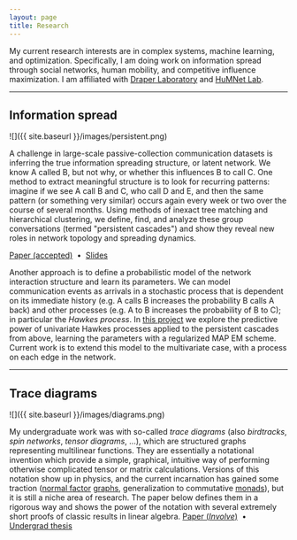 ```yaml
---
layout: page
title: Research
---
```


My current research interests are in complex systems, machine learning, and optimization.  Specifically, I am doing work on information spread through social networks, human mobility, and competitive influence maximization.  I am affiliated with [Draper Laboratory](http://www.draper.com) and [HuMNet Lab](http://humnetlab.mit.edu).

<hr>

## Information spread

![]({{ site.baseurl }}/images/persistent.png)

A challenge in large-scale passive-collection communication datasets is inferring the true information spreading structure, or latent network.   We know A called B, but not why, or whether this influences B to call C.  One method to extract meaningful structure is to look for recurring patterns: imagine if we see A call B and C, who call D and E, and then the same pattern (or something very similar) occurs again every week or two over the course of several months.  Using methods of inexact tree matching and hierarchical clustering, we define, find, and analyze these group conversations (termed "persistent cascades") and show they reveal new roles in network topology and spreading dynamics.

<a href="{{ site.baseurl }}/docs/BigD348.pdf">Paper (accepted)</a>&nbsp;&nbsp;&#8226;&nbsp;
<a href="{{ site.baseurl }}/docs/persistent-cascades-ieee.pdf">Slides</a>

Another approach is to define a probabilistic model of the network interaction structure and learn its parameters.  We can model communication events as arrivals in a stochastic process that is dependent on its immediate history (e.g. A calls B increases the probability B calls A back) and other processes (e.g. A to B increases the probability of B to C); in particular the <i>Hawkes process</i>.  In <a href="{{ site.baseurl }}/docs/6867-project.pdf">this project</a> we explore the predictive power of univariate Hawkes processes applied to the persistent cascades from above, learning the parameters with a regularized MAP EM scheme.  Current work is to extend this model to the multivariate case, with a process on each edge in the network.

<hr>

## Trace diagrams

![]({{ site.baseurl }}/images/diagrams.png)

My undergraduate work was with so-called *trace diagrams* (also *birdtracks*, *spin networks*, *tensor diagrams*, ...), which are structured graphs representing multilinear functions.  They are essentially a notational invention which provide a simple, graphical, intuitive way of performing otherwise complicated tensor or matrix calculations.  Versions of this notation show up in physics, and the current incarnation has gained some traction (<a href="http://arxiv.org/pdf/1102.0316.pdf">normal factor</a> <a href="http://arxiv.org/pdf/1004.3833.pdf">graphs</a>, generalization to commutative <a href="http://dl.acm.org/citation.cfm?id=1596553">monads</a>), but it is still a niche area of research.  The paper below defines them in a rigorous way and shows the power of the notation with several extremely short proofs of classic results in linear algebra.
<a href="{{ site.baseurl }}/docs/tracediagrams.pdf">Paper (<i>Involve</i>)</a>&nbsp;&nbsp;&#8226;&nbsp;
<a href="{{ site.baseurl }}/docs/mainthesis.pdf">Undergrad thesis</a>
